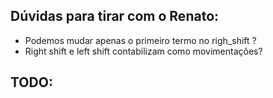 ## Dúvidas para tirar com o Renato:

* Podemos mudar apenas o primeiro termo no righ_shift ?
* Right shift e left shift contabilizam como movimentações?

## TODO:

